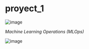 # proyect_1
![image](https://github.com/38215290/proyect_1/assets/127343400/aec11a84-0c3c-4f52-b59d-eb5ffef22865)

*Machine Learning Operations (MLOps)*

![image](https://github.com/38215290/proyect_1/assets/127343400/a919f596-cca9-4203-ad00-fbf17b44caec)


